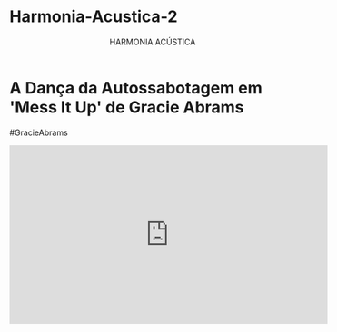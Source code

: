 # Harmonia-Acustica-2

<body>

<header>HARMONIA ACÚSTICA</header>


<h1>A Dança da Autossabotagem em 'Mess It Up' de Gracie Abrams</h1>
<p>#GracieAbrams</p>




<iframe width="560" height="315" src="https://www.youtube.com/embed/KMjSuj_LRh0?si=yfPP6O7mDOcghNMk" title="YouTube video player" frameborder="0" allow="accelerometer; autoplay; clipboard-write; encrypted-media; gyroscope; picture-in-picture; web-share" referrerpolicy="strict-origin-when-cross-origin" allowfullscreen></iframe>

<body>
